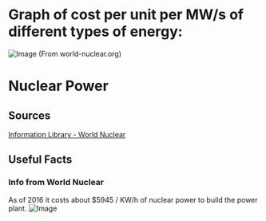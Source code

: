 # Graph of cost per unit per MW/s of different types of energy:
![Image](https://www.world-nuclear.org/getmedia/63b1bb09-dbb6-4ed8-905a-447a5056d2e6/Comparative-LCOEs-in-4-Countries-NEW.jpg.aspx)
(From world-nuclear.org)
# Nuclear Power

## Sources

[Information Library - World Nuclear](https://www.world-nuclear.org/information-library.aspx)

## Useful Facts

### Info from World Nuclear
As of 2016 it costs about $5945 / KW/h of nuclear power to build the power plant.
![Image](https://www.world-nuclear.org/getmedia/fe465939-9448-47cf-9134-426e2c1e236f/Challenge-investment-cost-uncertainty.png.aspx)
